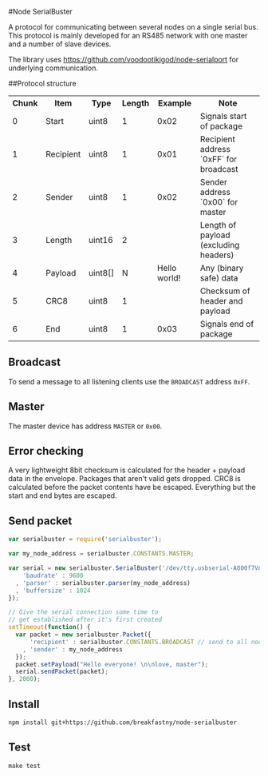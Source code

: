 #Node SerialBuster

A protocol for communicating between several nodes on a single serial bus. This protocol is mainly developed for an RS485 network with one master and a number of slave devices. 

The library uses https://github.com/voodootikigod/node-serialport for underlying communication.

##Protocol structure

<table border=0 cellpadding=3 cellspacing=3>
    <tr>
        <th>Chunk</th><th>Item</th><th>Type</th><th>Length</th><th>Example</th><th>Note</th>
    </tr>
    <tr>
        <td>0</td><td>Start</td><td>uint8</td><td>1</td><td>0x02</td><td>Signals start of package</td>
    </tr>
    <tr>
        <td>1</td><td>Recipient</td><td>uint8</td><td>1</td><td>0x01</td><td>Recipient address `0xFF` for broadcast</td>
    </tr>
    <tr>
        <td>2</td><td>Sender</td><td>uint8</td><td>1</td><td>0x02</td><td>Sender address `0x00` for master</td>
    </tr>
    <tr>
        <td>3</td><td>Length</td><td>uint16</td><td>2</td><td></td><td>Length of payload (excluding headers)</td>
    </tr>
    <tr>
        <td>4</td><td>Payload</td><td>uint8[]</td><td>N</td><td>Hello world!</td><td>Any (binary safe) data</td>
    </tr>
    <tr>
        <td>5</td><td>CRC8</td><td>uint8</td><td>1</td><td></td><td>Checksum of header and payload</td>
    </tr>
    <tr>
        <td>6</td><td>End</td><td>uint8</td><td>1</td><td>0x03</td><td>Signals end of package</td>
    </tr>
</table>

## Broadcast
To send a message to all listening clients use the `BROADCAST` address `0xFF`.

## Master
The master device has address `MASTER` or `0x00`.

## Error checking
A very lightweight 8bit checksum is calculated for the header + payload data in the envelope. Packages that aren't valid gets dropped. CRC8 is calculated before the packet contents have be escaped. Everything but the start and end bytes are escaped.

## Send packet

```javascript
var serialbuster = require('serialbuster');

var my_node_address = serialbuster.CONSTANTS.MASTER;

var serial = new serialbuster.SerialBuster('/dev/tty.usbserial-A800f7Vn', {
    'baudrate' : 9600
  , 'parser' : serialbuster.parser(my_node_address)
  , 'buffersize' : 1024
});

// Give the serial connection some time to 
// get established after it's first created
setTimeout(function() {
  var packet = new serialbuster.Packet({
      'recipient' : serialbuster.CONSTANTS.BROADCAST // send to all nodes
    , 'sender' : my_node_address
  });
  packet.setPayload("Hello everyone! \n\nlove, master");
  serial.sendPacket(packet);
}, 2000);
```

## Install
```bash
npm install git+https://github.com/breakfastny/node-serialbuster
```

## Test

```javascript
make test
```
